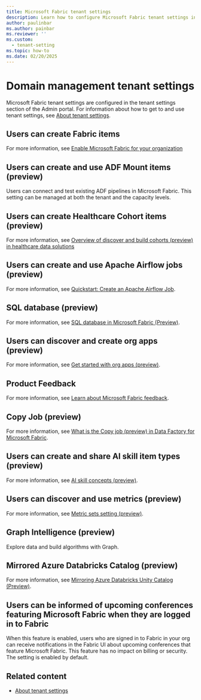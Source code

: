 ```yaml
---
title: Microsoft Fabric tenant settings
description: Learn how to configure Microsoft Fabric tenant settings in Fabric.
author: paulinbar
ms.author: painbar
ms.reviewer: ''
ms.custom:
  - tenant-setting
ms.topic: how-to
ms.date: 02/20/2025
---
```


# Domain management tenant settings

Microsoft Fabric tenant settings are configured in the tenant settings section of the Admin portal. For information about how to get to and use tenant settings, see [About tenant settings](tenant-settings-index.md).

## Users can create Fabric items

For more information, see [Enable Microsoft Fabric for your organization](./fabric-switch.md)

## Users can create and use ADF Mount items (preview)

Users can connect and test existing ADF pipelines in Microsoft Fabric. This setting can be managed at both the tenant and the capacity levels.

## Users can create Healthcare Cohort items (preview)

For more information, see [Overview of discover and build cohorts (preview) in healthcare data solutions](/industry/healthcare/healthcare-data-solutions/discover-and-build-cohorts-overview)

## Users can create and use Apache Airflow jobs (preview)

For more information, see [Quickstart: Create an Apache Airflow Job](../data-factory/create-apache-airflow-jobs.md).

## SQL database (preview)

For more information, see [SQL database in Microsoft Fabric (Preview)](../database/sql/overview.md).

## Users can discover and create org apps (preview)​

For more information, see [Get started with org apps (preview)](../consumer/org-app-items/org-app-items.md).

## Product Feedback

For more information, see [Learn about Microsoft Fabric feedback](../fundamentals/feedback.md).

## Copy Job (preview)

For more information, see [What is the Copy job (preview) in Data Factory for Microsoft Fabric](../data-factory/what-is-copy-job.md).

## Users can create and share AI skill item types (preview)

For more information, see [AI skill concepts (preview)](../data-science/concept-ai-skill.md).

## Users can discover and use metrics (preview)

For more information, see [Metric sets setting (preview)](./service-admin-portal-goals-settings.md#metric-sets-setting-preview).

## Graph Intelligence (preview)

Explore data and build algorithms with Graph.

## Mirrored Azure Databricks Catalog (preview)

For more information, see [Mirroring Azure Databricks Unity Catalog (Preview)](../database/mirrored-database/azure-databricks.md).

## Users can be informed of upcoming conferences featuring Microsoft Fabric when they are logged in to Fabric

When this feature is enabled, users who are signed in to Fabric in your org can receive notifications in the Fabric UI about upcoming conferences that feature Microsoft Fabric. This feature has no impact on billing or security. The setting is enabled by default.

## Related content

* [About tenant settings](tenant-settings-index.md)

